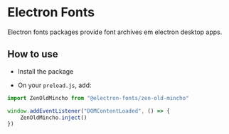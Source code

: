 # Electron Fonts

Electron fonts packages provide font archives em electron desktop apps.

## How to use

* Install the package

* On your `preload.js`, add:

```ts
import ZenOldMincho from "@electron-fonts/zen-old-mincho"

window.addEventListener("DOMContentLoaded", () => {
    ZenOldMincho.inject()
})
```